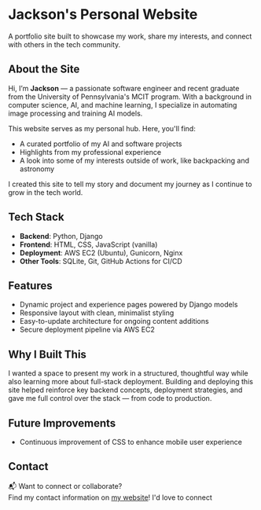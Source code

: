 # Jackson's Personal Website

A portfolio site built to showcase my work, share my interests, and connect with others in the tech community.

## About the Site

Hi, I’m **Jackson** — a passionate software engineer and recent graduate from the University of Pennsylvania's MCIT program. With a background in computer science, AI, and machine learning, I specialize in automating image processing and training AI models.

This website serves as my personal hub. Here, you'll find:
- A curated portfolio of my AI and software projects
- Highlights from my professional experience
- A look into some of my interests outside of work, like backpacking and astronomy

I created this site to tell my story and document my journey as I continue to grow in the tech world.

## Tech Stack

- **Backend**: Python, Django
- **Frontend**: HTML, CSS, JavaScript (vanilla)
- **Deployment**: AWS EC2 (Ubuntu), Gunicorn, Nginx
- **Other Tools**: SQLite, Git, GitHub Actions for CI/CD

## Features

- Dynamic project and experience pages powered by Django models
- Responsive layout with clean, minimalist styling
- Easy-to-update architecture for ongoing content additions
- Secure deployment pipeline via AWS EC2

## Why I Built This

I wanted a space to present my work in a structured, thoughtful way while also learning more about full-stack deployment. Building and deploying this site helped reinforce key backend concepts, deployment strategies, and gave me full control over the stack — from code to production.

## Future Improvements

- Continuous improvement of CSS to enhance mobile user experience

## Contact

📬 Want to connect or collaborate?  
Find my contact information on [my website](http://jacksonhayward.com)! I'd love to connect


